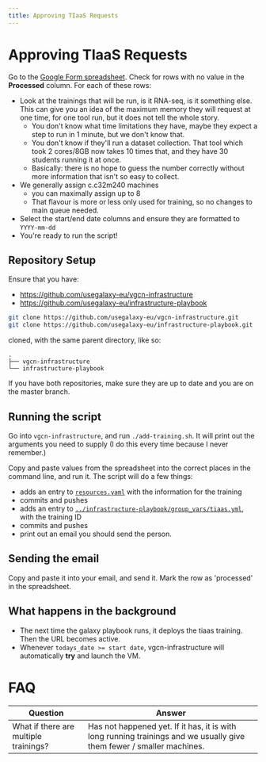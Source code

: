 ```yaml
---
title: Approving TIaaS Requests
---
```


# Approving TIaaS Requests

Go to the [Google Form spreadsheet](https://docs.google.com/spreadsheets/d/17e8BYfvr54-mqi8pEUji_kxN4wEAyGV1JdWy-A80b20/edit). Check for rows with no value in the **Processed** column. For each of these rows:

- Look at the trainings that will be run, is it RNA-seq, is it something else. This can give you an idea of the maximum memory they will request at one time, for one tool run, but it does not tell the whole story.
  - You don't know what time limitations they have, maybe they expect a step to run in 1 minute, but we don't know that.
  - You don't know if they'll run a dataset collection. That tool which took 2 cores/8GB now takes 10 times that, and they have 30 students running it at once.
  - Basically: there is no hope to guess the number correctly without more information that isn't so easy to collect.
- We generally assign c.c32m240 machines
  - you can maximally assign up to 8
  - That flavour is more or less only used for training, so no changes to main queue needed.
- Select the start/end date columns and ensure they are formatted to `YYYY-mm-dd`
- You're ready to run the script!

## Repository Setup

Ensure that you have:

- https://github.com/usegalaxy-eu/vgcn-infrastructure
- https://github.com/usegalaxy-eu/infrastructure-playbook

```bash
git clone https://github.com/usegalaxy-eu/vgcn-infrastructure.git
git clone https://github.com/usegalaxy-eu/infrastructure-playbook.git
```

cloned, with the same parent directory, like so:

```
.
├── vgcn-infrastructure
└── infrastructure-playbook
```

If you have both repositories, make sure they are up to date and you are on the master branch.

## Running the script

Go into `vgcn-infrastructure`, and run `./add-training.sh`. It will print out the arguments you need to supply (I do this every time because I never remember.)

Copy and paste values from the spreadsheet into the correct places in the command line, and run it. The script will do a few things:

- adds an entry to [`resources.yaml`](https://github.com/usegalaxy-eu/vgcn-infrastructure/blob/master/resources.yaml) with the information for the training
- commits and pushes
- adds an entry to [`../infrastructure-playbook/group_vars/tiaas.yml`](https://github.com/usegalaxy-eu/infrastructure-playbook/blob/master/group_vars/tiaas.yml), with the training ID
- commits and pushes
- print out an email you should send the person.

## Sending the email

Copy and paste it into your email, and send it. Mark the row as 'processed' in the spreadsheet.

## What happens in the background

- The next time the galaxy playbook runs, it deploys the tiaas training. Then the URL becomes active.
- Whenever `todays_date >= start date`, vgcn-infrastructure will automatically **try** and launch the VM.

# FAQ

Question | Answer
--- | ---
What if there are multiple trainings? | Has not happened yet. If it has, it is with long running trainings and we usually give them fewer / smaller machines.

